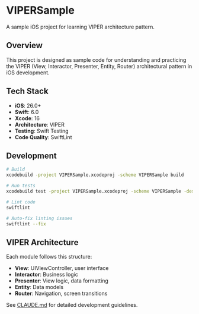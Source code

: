 # VIPERSample

A sample iOS project for learning VIPER architecture pattern.

## Overview

This project is designed as sample code for understanding and practicing the VIPER (View, Interactor, Presenter, Entity, Router) architectural pattern in iOS development.

## Tech Stack

- **iOS**: 26.0+
- **Swift**: 6.0
- **Xcode**: 16
- **Architecture**: VIPER
- **Testing**: Swift Testing
- **Code Quality**: SwiftLint

## Development

```bash
# Build
xcodebuild -project VIPERSample.xcodeproj -scheme VIPERSample build

# Run tests
xcodebuild test -project VIPERSample.xcodeproj -scheme VIPERSample -destination 'platform=iOS Simulator,name=iPhone 15,OS=latest'

# Lint code
swiftlint

# Auto-fix linting issues
swiftlint --fix
```

## VIPER Architecture

Each module follows this structure:

- **View**: UIViewController, user interface
- **Interactor**: Business logic
- **Presenter**: View logic, data formatting
- **Entity**: Data models
- **Router**: Navigation, screen transitions

See [CLAUDE.md](CLAUDE.md) for detailed development guidelines.